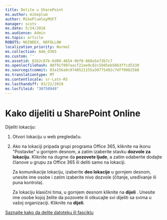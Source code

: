 ```yaml
---
title: Delite u SharePoint
ms.author: mikeplum
author: MikePlumleyMSFT
manager: scotv
ms.date: 5/24/2018
ms.audience: Admin
ms.topic: article
ROBOTS: NOINDEX, NOFOLLOW
localization_priority: Normal
ms.collection: Adm_O365
ms.custom: ''
ms.assetid: 62b2c87b-6d09-4654-9bf0-868a5e73b7c7
ms.openlocfilehash: 88f91f897aacf22ae9c82c59d5eb50b3ffcd5330
ms.sourcegitcommit: 03a156a9c9740521155a30775492c7dff0982588
ms.translationtype: MT
ms.contentlocale: sr-Latn-RS
ms.lasthandoff: 03/22/2019
ms.locfileid: "30758948"
---
```

# <a name="how-to-share-in-sharepoint-online"></a>Kako dijeliti u SharePoint Online

Dijeliti lokaciju:
  
1. Otvori lokaciju u web pregledaču.
    
2. Ako na lokaciji pripada grupi programa Office 365, kliknite na ikonu "Postavke" u gornjem desnom, a zatim izaberite stavku **dozvole za lokaciju**. Kliknite na dugme da **pozovete ljude**, a zatim odaberite dodajte članove u grupu za Office 365 ili deliti samo na lokaciji. 
    
    Za komunikacije lokaciju, izaberite **deo lokacije** u gornjem desnom, unesite ime osobe i zatim izaberite nivo dozvole (čitanje, uređivanje ili puna kontrola). 
    
    Za lokaciju klasični tima, u gornjem desnom kliknite na **dijeli** . Unesite ime osobe kojoj želite da pozovete ili otkucajte svi dijeliti sa svima u vašoj organizaciji. Kliknite na **dijeli**.
    
[Saznajte kako da delite datoteku ili fasciklu](https://go.microsoft.com/fwlink/?linkid=511430)
  

